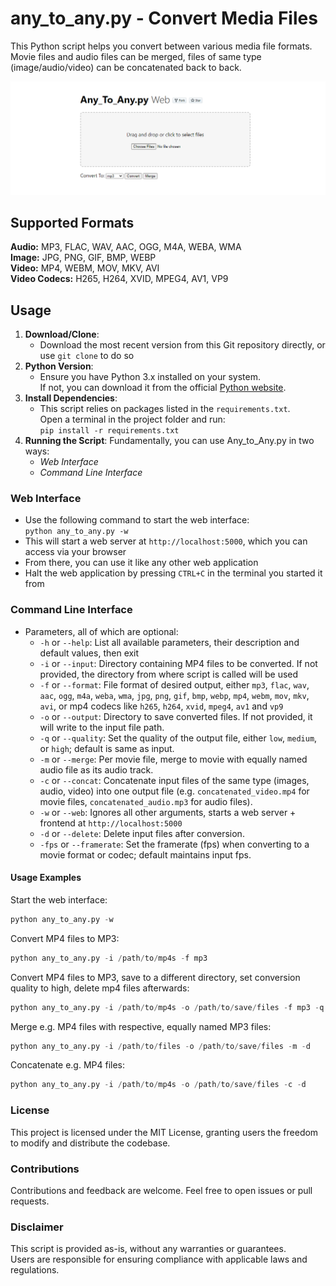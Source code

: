 # any_to_any.py - Convert Media Files

This Python script helps you convert between various media file formats.<br>
Movie files and audio files can be merged, files of same type (image/audio/video) can be concatenated back to back.

![screenshot](./img/Any-to-Any-Web.png)

## Supported Formats
**Audio:** MP3, FLAC, WAV, AAC, OGG, M4A, WEBA, WMA<br> 
**Image:** JPG, PNG, GIF, BMP, WEBP<br>
**Video:** MP4, WEBM, MOV, MKV, AVI<br>
**Video Codecs:** H265, H264, XVID, MPEG4, AV1, VP9

## Usage
1. **Download/Clone**:
   - Download the most recent version from this Git repository directly, or use `git clone` to do so
2. **Python Version**:
   - Ensure you have Python 3.x installed on your system.<br>If not, you can download it from the official [Python website](https://www.python.org/downloads/).
3. **Install Dependencies**:
   - This script relies on packages listed in the `requirements.txt`.<br>Open a terminal in the project folder and run:<br>`pip install -r requirements.txt`
4. **Running the Script**:
   Fundamentally, you can use Any_to_Any.py in two ways:
   - *Web Interface*
   - *Command Line Interface*

### Web Interface
   - Use the following command to start the web interface:<br>`python any_to_any.py -w`
   - This will start a web server at `http://localhost:5000`, which you can access via your browser
   - From there, you can use it like any other web application
   - Halt the web application by pressing `CTRL+C` in the terminal you started it from

### Command Line Interface
 - Parameters, all of which are optional:
   - `-h` or `--help`: List all available parameters, their description and default values, then exit
   - `-i` or `--input`: Directory containing MP4 files to be converted. If not provided, the directory from where script is called will be used
   - `-f` or `--format`: File format of desired output, either `mp3`, `flac`, `wav`, `aac`, `ogg`, `m4a`, `weba`, `wma`, `jpg`, `png`, `gif`, `bmp`, `webp`, `mp4`, `webm`, `mov`, `mkv`, `avi`, or mp4 codecs like `h265`, `h264`, `xvid`, `mpeg4`, `av1` and `vp9`
   - `-o` or `--output`: Directory to save converted files. If not provided, it will write to the input file path.
   - `-q` or `--quality`: Set the quality of the output file, either `low`, `medium`, or `high`; default is same as input.
   - `-m` or `--merge`: Per movie file, merge to movie with equally named audio file as its audio track.
   - `-c` or `--concat`: Concatenate input files of the same type (images, audio, video) into one output file (e.g. `concatenated_video.mp4` for movie files, `concatenated_audio.mp3` for audio files).
   - `-w` or `--web`: Ignores all other arguments, starts a web server + frontend at `http://localhost:5000`
   - `-d` or `--delete`: Delete input files after conversion.
   - `-fps` or `--framerate`: Set the framerate (fps) when converting to a movie format or codec; default maintains input fps.

#### Usage Examples
Start the web interface:
```py
python any_to_any.py -w
```
Convert MP4 files to MP3:
```py
python any_to_any.py -i /path/to/mp4s -f mp3
```
Convert MP4 files to MP3, save to a different directory, set conversion quality to high, delete mp4 files afterwards:
```py
python any_to_any.py -i /path/to/mp4s -o /path/to/save/files -f mp3 -q high -d
```
Merge e.g. MP4 files with respective, equally named MP3 files:
```py
python any_to_any.py -i /path/to/files -o /path/to/save/files -m -d
```
Concatenate e.g. MP4 files:
```py
python any_to_any.py -i /path/to/mp4s -o /path/to/save/files -c -d
```

### License
This project is licensed under the MIT License, granting users the freedom to modify and distribute the codebase.

### Contributions
Contributions and feedback are welcome. Feel free to open issues or pull requests.

### Disclaimer
This script is provided as-is, without any warranties or guarantees.<br>
Users are responsible for ensuring compliance with applicable laws and regulations.
